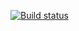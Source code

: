 [![Build status](https://ci.appveyor.com/api/projects/status/wk5r2gq50qgwm9yy?svg=true)](https://ci.appveyor.com/project/Kris-i-kris/bankpersonalaccount)
